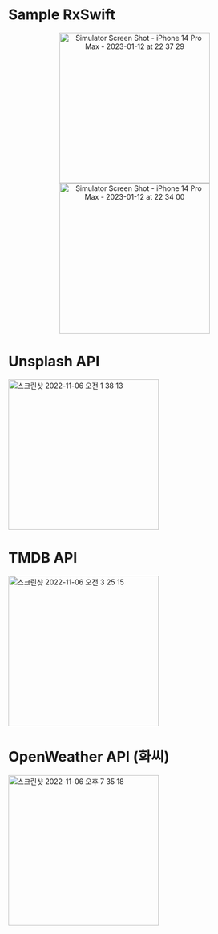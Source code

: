 # Sample RxSwift

<p align="center">

<img width="300" alt="Simulator Screen Shot - iPhone 14 Pro Max - 2023-01-12 at 22 37 29" src="https://user-images.githubusercontent.com/44957712/212081205-b6e5fa4b-0bc2-449d-a737-bfdceff5f961.png">


<img width="300" alt="Simulator Screen Shot - iPhone 14 Pro Max - 2023-01-12 at 22 34 00" src="https://user-images.githubusercontent.com/44957712/212080637-08d614ba-f4bb-473d-88a9-d935ae69b79d.png">

</p>

# Unsplash API

<img width="300" alt="스크린샷 2022-11-06 오전 1 38 13" src="https://user-images.githubusercontent.com/44957712/200131241-894c6f87-c55b-4c21-9b0a-4e9433b311a9.png">

# TMDB API

<img width="300" alt="스크린샷 2022-11-06 오전 3 25 15" src="https://user-images.githubusercontent.com/44957712/200135267-be408e58-793c-4e38-9649-34776647d283.png">

# OpenWeather API (화씨)

<img width="300" alt="스크린샷 2022-11-06 오후 7 35 18" src="https://user-images.githubusercontent.com/44957712/200165946-8aacabc6-a35c-454d-8f34-89d6ea710e6b.png">
